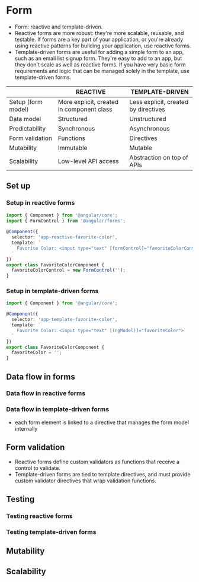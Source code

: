 # Form
- Form: reactive and template-driven.
- Reactive forms are more robust: they're more scalable, reusable, and testable. If forms are a key part of your application, or you're already using reactive patterns for building your application, use reactive forms.
- Template-driven forms are useful for adding a simple form to an app, such as an email list signup form. They're easy to add to an app, but they don't scale as well as reactive forms. If you have very basic form requirements and logic that can be managed solely in the template, use template-driven forms.

|                    | REACTIVE                                  | TEMPLATE-DRIVEN                      |
|--------------------|-------------------------------------------|--------------------------------------|
| Setup (form model) | More explicit, created in component class | Less explicit, created by directives |
| Data model         | Structured                                | Unstructured                         |
| Predictability     | Synchronous                               | Asynchronous                         |
| Form validation    | Functions                                 | Directives                           |
| Mutability         | Immutable                                 | Mutable                              |
| Scalability        | Low-level API access                      | Abstraction on top of APIs           |


## Set up
### Setup in reactive forms
```typescript
import { Component } from '@angular/core';
import { FormControl } from '@angular/forms';
 
@Component({
  selector: 'app-reactive-favorite-color',
  template: `
    Favorite Color: <input type="text" [formControl]="favoriteColorControl">
  `
})
export class FavoriteColorComponent {
  favoriteColorControl = new FormControl('');
}
```


### Setup in template-driven forms
```typescript
import { Component } from '@angular/core';

@Component({
  selector: 'app-template-favorite-color',
  template: `
    Favorite Color: <input type="text" [(ngModel)]="favoriteColor">
  `
})
export class FavoriteColorComponent {
  favoriteColor = '';
}
```


## Data flow in forms
### Data flow in reactive forms

### Data flow in template-driven forms
- each form element is linked to a directive that manages the form model internally


## Form validation
- Reactive forms define custom validators as functions that receive a control to validate.
- Template-driven forms are tied to template directives, and must provide custom validator directives that wrap validation functions.


## Testing
### Testing reactive forms


### Testing template-driven forms



## Mutability


## Scalability



